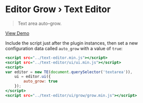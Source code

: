 Editor Grow › Text Editor
=========================

> Text area auto–grow.

[View Demo](https://rawgit.com/tovic/text-editor/master/text-editor/ui/grow/grow.html)

Include the script just after the plugin instances, then set a new configuration data called `auto_grow` with a value of `true`:

~~~ .html
<script src="../text-editor.min.js"></script>
<script src="../text-editor/ui/ui.min.js"></script>
<script>
var editor = new TE(document.querySelector('textarea')),
    ui = editor.ui({
        auto_grow: true
    });
</script>
<script src="../text-editor/ui/grow/grow.min.js"></script>
~~~